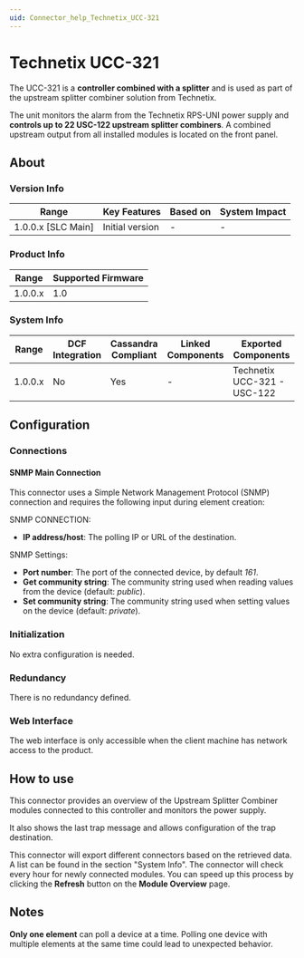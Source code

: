 ```yaml
---
uid: Connector_help_Technetix_UCC-321
---
```


# Technetix UCC-321

The UCC-321 is a **controller combined with a splitter** and is used as part of the upstream splitter combiner solution from Technetix.

The unit monitors the alarm from the Technetix RPS-UNI power supply and **controls up to 22 USC-122 upstream splitter combiners**. A combined upstream output from all installed modules is located on the front panel.

## About

### Version Info

| Range                | Key Features     | Based on     | System Impact     |
|----------------------|------------------|--------------|-------------------|
| 1.0.0.x [SLC Main]   | Initial version  | -            | -                 |

### Product Info

| Range     | Supported Firmware     |
|-----------|------------------------|
| 1.0.0.x   | 1.0                    |

### System Info

| Range     | DCF Integration     | Cassandra Compliant     | Linked Components     | Exported Components         |
|-----------|---------------------|-------------------------|-----------------------|-----------------------------|
| 1.0.0.x   | No                  | Yes                     | -                     | Technetix UCC-321 - USC-122 |

## Configuration

### Connections

#### SNMP Main Connection

This connector uses a Simple Network Management Protocol (SNMP) connection and requires the following input during element creation:

SNMP CONNECTION:

- **IP address/host**: The polling IP or URL of the destination.

SNMP Settings:

- **Port number**: The port of the connected device, by default *161*.
- **Get community string**: The community string used when reading values from the device (default: *public*).
- **Set community string**: The community string used when setting values on the device (default: *private*).

### Initialization

No extra configuration is needed.

### Redundancy

There is no redundancy defined.

### Web Interface

The web interface is only accessible when the client machine has network access to the product.

## How to use

This connector provides an overview of the Upstream Splitter Combiner modules connected to this controller and monitors the power supply.

It also shows the last trap message and allows configuration of the trap destination.

This connector will export different connectors based on the retrieved data. A list can be found in the section "System Info". The connector will check every hour for newly connected modules. You can speed up this process by clicking the **Refresh** button on the **Module Overview** page.

## Notes

**Only one element** can poll a device at a time. Polling one device with multiple elements at the same time could lead to unexpected behavior.
